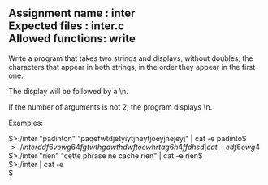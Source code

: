 Assignment name  : inter  
Expected files   : inter.c   
Allowed functions: write   
--------------------------------------------------------------------------------

Write a program that takes two strings and displays, without doubles, the
characters that appear in both strings, in the order they appear in the first
one.

The display will be followed by a \n.

If the number of arguments is not 2, the program displays \n.

Examples:

$>./inter "padinton" "paqefwtdjetyiytjneytjoeyjnejeyj" | cat -e  
padinto$  
$>./inter ddf6vewg64f gtwthgdwthdwfteewhrtag6h4ffdhsd | cat -e  
df6ewg4$  
$>./inter "rien" "cette phrase ne cache rien" | cat -e  
rien$  
$>./inter | cat -e  
$
